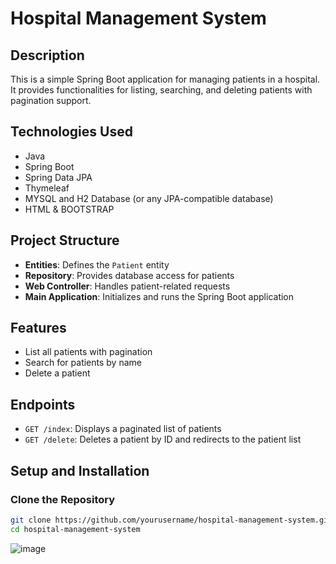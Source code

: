 # Hospital Management System

## Description
This is a simple Spring Boot application for managing patients in a hospital. It provides functionalities for listing, searching, and deleting patients with pagination support.

## Technologies Used
- Java
- Spring Boot
- Spring Data JPA
- Thymeleaf
- MYSQL and H2 Database (or any JPA-compatible database)
- HTML & BOOTSTRAP

## Project Structure
- **Entities**: Defines the `Patient` entity
- **Repository**: Provides database access for patients
- **Web Controller**: Handles patient-related requests
- **Main Application**: Initializes and runs the Spring Boot application

## Features
- List all patients with pagination
- Search for patients by name
- Delete a patient

## Endpoints
- `GET /index`: Displays a paginated list of patients
- `GET /delete`: Deletes a patient by ID and redirects to the patient list

## Setup and Installation

### Clone the Repository
```bash
git clone https://github.com/yourusername/hospital-management-system.git
cd hospital-management-system
```
![image](https://github.com/user-attachments/assets/d6853f6a-ac84-4fab-b0c9-0e636fbf513b)

